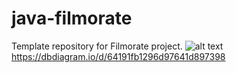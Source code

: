 # java-filmorate
Template repository for Filmorate project.
![alt text](https://github.com/AssortedCaret/java-filmorate/blob/main/Table%20filmorate.png)
https://dbdiagram.io/d/64191fb1296d97641d897398
